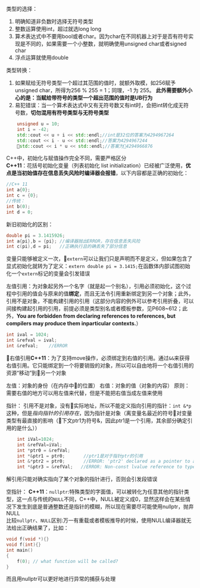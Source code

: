 类型的选择：
1. 明确知道非负数时选择无符号类型
2. 整数运算使用int，超过就选long long
3. 算术表达式中不要用bool或者char。因为char在不同机器上对于是否有符号实现是不同的，如果需要一个小整数，就明确使用unsigned char或者signed char
4. 浮点运算就使用double

类型转换：
1. 如果赋给无符号类型一个超过其范围的值时，就额外取模，如256赋予unsigned char，所得为256 % 255 = 1；同理，-1 为 255。
**此外需要额外小心的是：当赋给带符号的类型一个超出范围的值时是UB行为**
2. 易犯错误：当一个算术表达式中又有无符号数又有int时，会把int转化成无符号数，**切勿混用有符号类型与无符号类型**
```cpp
    unsigned u = 10;
    int i = -42;
    std::cout << u + i << std::endl;//int是32位的答案为4294967264
    std::cout << i - u << std::endl;//答案为4294967244
    std::cout << i * u << std::endl;//答案为4294966876
```

C++中，初始化与赋值操作完全不同，需要严格区分<br>
**C++11**：花括号初始化变量（列表初始化 list initialization）已经被广泛使用，**优点是当初始值存在信息丢失风险时编译器会报错**，以下内容都是正确的初始化：
```cpp
//C++ 11
int a{0};
int c = {0};
//传统：
int b(0);
int d = 0;
```
新旧初始化的区别：
```cpp
double pi = 3.1415926;
int a{pi},b = {pi}; //编译器抛出ERROR，存在信息丢失风险
int c(pi),d = pi;   //正确执行且的确丢失了部分信息
```
变量只能够被定义一次，`extern`可以让我们只是声明而不是定义，但如果包含了显式初始化就转为了定义：`extern double pi = 3.1415;`在函数体内部试图初始化一个`extern`标记的变量会引发错误

左值引用：为对象起另外一个名字（就是起一个别名），引用必须初始化，这个过程中引用的值会与原来的值**绑定**，而且无法令引用重新绑定到另一个对象；此外，引用不是对象，不能构建引用的引用（这部分内容的例外可以参考引用折叠，可以间接构建起引用的引用，前提必须是类型别名或者模板参数，见P608~612；此外，**You are forbidden from declaring references to references, but compilers may produce them inparticular contexts.**）
```cpp
int ival = 1024;
int &refval = ival;
int &refval;    //ERROR
```
右值引用**C++11**：为了支持move操作，必须绑定到右值的引用。通过`&&`来获得右值引用。它只能绑定到一个将要销毁的对象，所以可以自由地将一个右值引用的资源“移动”到另一个对象

左值：对象的身份（在内存中的位置）
右值：对象的值（对象的内容）
原则：需要右值的地方可以用左值来代替，但是不能把右值当成左值来使用

指针：
引用不是对象，没有实际地址，所以不能定义指向引用的指针：`int &*p`这种，但是*指向指针的引用存在*，因为指针是对象（离变量名最近的符号对变量类型有最直接的影响（下文ptr1为符号&，因此ptr1是一个引用，其余部分确定引用的是什么））
```cpp
    int iVal=1024;
    int &refVal=iVal;
    int *ptr0 = &refVal;
    int *&ptr1 = ptr0;       //ptr1是对于指针ptr的引用
    int &*ptr2 = ptr0;       //ERROR: 'ptr2' declared as a pointer to a reference of type 'int &'
    int *&ptr3 = &refVal;   //ERROR: Non-const lvalue reference to type 'int *' cannot bind to a temporary of type 'int *'
```
解引用只能对确实指向了某个对象的指针进行，否则会引发段错误

空指针：
**C++11**：`nullptr`:特殊类型的字面值，可以被转化为任意其他的指针类型，这一点与传统的`NULL`不同，C++中，NULL被定义成0，显然这样会在某些情况下发生到底是普通整数还是指针的模糊，所以现在需要尽可能使用nullptr，抛弃NULL<br>
比较`nullptr`、`NULL`区别:万一有重载或者模板推导的时候，使用NULL编译器就无法给出正确结果了，比如：
```cpp
void f(void *){}
void f(int){}
int main()
{
    f(0); // what function will be called?
}
```
而且用nullptr可以更好地进行异常的捕获与处理